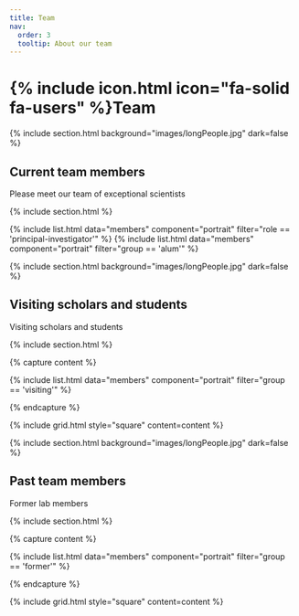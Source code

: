 ```yaml
---
title: Team
nav:
  order: 3
  tooltip: About our team
---
```


# {% include icon.html icon="fa-solid fa-users" %}Team

<!--- section for the current members --->

{% include section.html background="images/longPeople.jpg" dark=false %}

## Current team members 

Please meet our team of exceptional scientists

{% include section.html %}

{% include list.html data="members" component="portrait" filter="role == 'principal-investigator'" %}
{% include list.html data="members" component="portrait" filter="group == 'alum'" %}


<!--- section for the visiting students --->

{% include section.html background="images/longPeople.jpg" dark=false %}

## Visiting scholars and students

Visiting scholars and students

{% include section.html %}

{% capture content %}

{% include list.html data="members" component="portrait" filter="group == 'visiting'" %}

{% endcapture %}

{% include grid.html style="square" content=content %}

<!--- section for the former members --->

{% include section.html background="images/longPeople.jpg" dark=false %}

## Past team members 

Former lab members

{% include section.html %}

{% capture content %}

{% include list.html data="members" component="portrait" filter="group == 'former'" %}

{% endcapture %}

{% include grid.html style="square" content=content %}
